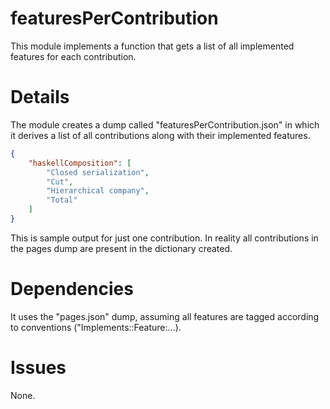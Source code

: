 # featuresPerContribution

This module implements a function that gets a list of all implemented features
for each contribution.

# Details
The module creates a dump called "featuresPerContribution.json" in which it
derives a list of all contributions along with their implemented features.

```json
{ 
    "haskellComposition": [
        "Closed serialization",
        "Cut",
        "Hierarchical company",
        "Total"
    ]
}
```
This is sample output for just one contribution. In reality all contributions in the
pages dump are present in the dictionary created.

# Dependencies
It uses the "pages.json" dump, assuming all features are tagged according to
conventions ("Implements::Feature:...).

# Issues
None.
